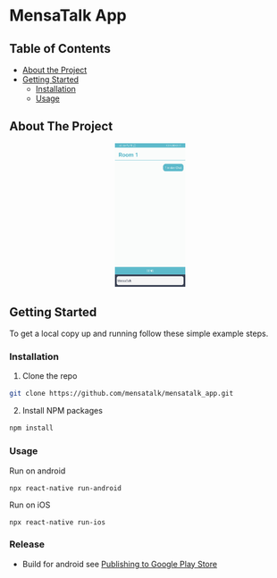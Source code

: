 # MensaTalk App

## Table of Contents

-   [About the Project](#about-the-project)
-   [Getting Started](#getting-started)
    -   [Installation](#installation)
    -   [Usage](#usage)

<!-- ABOUT THE PROJECT -->

## About The Project

<p align="center">
<img src=".github/images/chat.jpg" alt="Logo" width="25%"/>
</p>



## Getting Started

To get a local copy up and running follow these simple example steps.


### Installation

1. Clone the repo

```sh
git clone https://github.com/mensatalk/mensatalk_app.git
```

2. Install NPM packages

```sh
npm install
```

### Usage

Run on android

```
npx react-native run-android
```

Run on iOS
```
npx react-native run-ios
```

### Release

- Build for android see [Publishing to Google Play Store
](https://reactnative.dev/docs/signed-apk-android)
